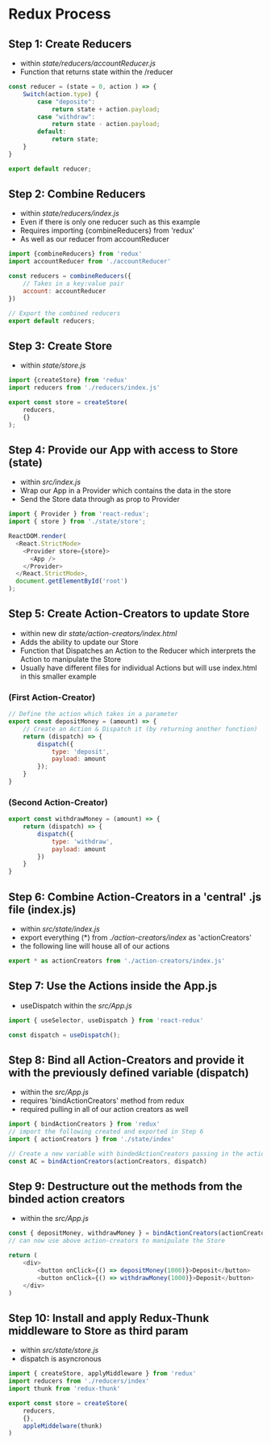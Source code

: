 # Redux Process

## Step 1: **Create Reducers**

- within _state/reducers/accountReducer.js_
- Function that returns state within the /reducer

```JavaScript
const reducer = (state = 0, action ) => {
    Switch(action.type) {
        case "deposite":
            return state + action.payload;
        case "withdraw":
            return state - action.payload;
        default:
            return state;
    }
}

export default reducer;
```

## Step 2: **Combine Reducers**

- within _state/reducers/index.js_
- Even if there is only one reducer such as this example
- Requires importing {combineReducers} from 'redux'
- As well as our reducer from accountReducer

```JavaScript
import {combineReducers} from 'redux'
import accountReducer from './accountReducer'

const reducers = combineReducers({
    // Takes in a key:value pair
    account: accountReducer
})

// Export the combined reducers
export default reducers;
```

## Step 3: **Create Store**

- within _state/store.js_

```JavaScript
import {createStore} from 'redux'
import reducers from './reducers/index.js'

export const store = createStore(
    reducers,
    {}
);
```

## Step 4: **Provide our App with access to Store (state)**

- within _src/index.js_
- Wrap our App in a Provider which contains the data in the store
- Send the Store data through as prop to Provider

```JavaScript
import { Provider } from 'react-redux';
import { store } from './state/store';

ReactDOM.render(
  <React.StrictMode>
    <Provider store={store}>
      <App />
    </Provider>
  </React.StrictMode>,
  document.getElementById('root')
);
```

## Step 5: **Create Action-Creators to update Store**

- within new dir _state/action-creators/index.html_
- Adds the ability to update our Store
- Function that Dispatches an Action to the Reducer which interprets the Action to manipulate the Store
- Usually have different files for individual Actions but will use index.html in this smaller example

### (First Action-Creator)

```JavaScript
// Define the action which takes in a parameter
export const depositMoney = (amount) => {
    // Create an Action & Dispatch it (by returning another function)
    return (dispatch) => {
        dispatch({
            type: 'deposit',
            payload: amount
        });
    }
}
```

### (Second Action-Creator)

```JavaScript
export const withdrawMoney = (amount) => {
    return (dispatch) => {
        dispatch({
            type: 'withdraw',
            payload: amount
        })
    }
}
```

## Step 6: **Combine Action-Creators in a 'central' .js file (index.js)**

- within _src/state/index.js_
- export everything (\*) from _./action-creators/index_ as 'actionCreators'
- the following line will house all of our actions

```JavaScript
export * as actionCreators from './action-creators/index.js'
```

## Step 7: **Use the Actions inside the App.js**

- useDispatch within the _src/App.js_

```JavaScript
import { useSelector, useDispatch } from 'react-redux'

const dispatch = useDispatch();
```

## Step 8: **Bind all Action-Creators and provide it with the previously defined variable (dispatch)**

- within the _src/App.js_
- requires 'bindActionCreators' method from redux
- required pulling in all of our action creators as well

```JavaScript
import { bindActionCreators } from 'redux'
// import the following created and exported in Step 6
import { actionCreators } from './state/index'

// Create a new variable with bindedActionCreators passing in the actionCreators and the dispatch created in the previous Step
const AC = bindActionCreators(actionCreators, dispatch)
```

## Step 9: **Destructure out the methods from the binded action creators**

- within the _src/App.js_

```JavaScript
const { depositMoney, withdrawMoney } = bindActionCreators(actionCreators, dispatch);
// can now use above action-creators to manipulate the Store

return (
    <div>
        <button onClick={() => depositMoney(1000)}>Deposit</button>
        <button onClick={() => withdrawMoney(1000)}>Deposit</button>
    </div>
)
```

## Step 10: **Install and apply Redux-Thunk middleware to Store as third param**

- within _src/state/store.js_
- dispatch is asyncronous

```JavaScript
import { createStore, applyMiddleware } from 'redux'
import reducers from './reducers/index'
import thunk from 'redux-thunk'

export const store = createStore(
    reducers,
    {},
    appleMiddelware(thunk)
)
```
